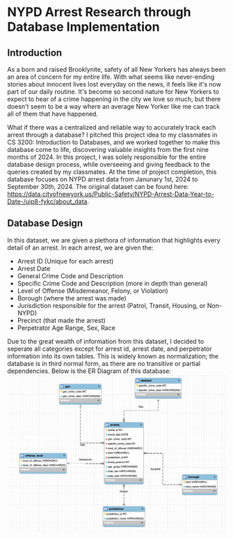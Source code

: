 # NYPD Arrest Research through Database Implementation

## Introduction
As a born and raised Brooklynite, safety of all New Yorkers has always been an area of concern for my entire life. With what seems like never-ending stories about innocent lives lost everyday on the news, it feels like it's now part of our daily routine. It's become so second nature for New Yorkers to expect to hear of a crime happening in the city we love so much, but there doesn't seem to be a way where an average New Yorker like me can track all of them that have happened. 

What if there was a centralized and reliable way to accurately track each arrest through a database? I pitched this project idea to my classmates in CS 3200: Introduction to Databases, and we worked together to make this database come to life, discovering valuable insights from the first nine months of 2024. In this project, I was solely responsible for the entire database design process, while overseeing and giving feedback to the queries created by my classmates. At the time of project completion, this database focuses on NYPD arrest data from Janunary 1st, 2024 to September 30th, 2024. The original dataset can be found here: https://data.cityofnewyork.us/Public-Safety/NYPD-Arrest-Data-Year-to-Date-/uip8-fykc/about_data. 

## Database Design
In this dataset, we are given a plethora of information that highlights every detail of an arrest. In each arrest, we are given the:
- Arrest ID (Unique for each arrest)
- Arrest Date
- General Crime Code and Description
- Specific Crime Code and Description (more in depth than general)
- Level of Offense (Misdemeanor, Felony, or Violation)
- Borough (where the arrest was made)
- Jurisdiction responsible for the arrest (Patrol, Transit, Housing, or Non-NYPD)
- Precinct (that made the arrest)
- Perpetrator Age Range, Sex, Race

Due to the great wealth of information from this dataset, I decided to seperate all categories except for arrest id, arrest date, and perpetrator information into its own tables. This is widely known as normalization; the database is in third normal form, as there are no transitive or partial dependencies. Below is the ER Diagram of this database: 
![DB Design](/assets/images/NYPD_DB_Design.png)


